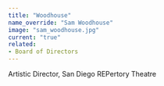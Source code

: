 ```yaml
---
title: "Woodhouse"
name_override: "Sam Woodhouse"
image: "sam_woodhouse.jpg"
current: "true"
related:
- Board of Directors
---
```


Artistic Director, San Diego REPertory Theatre